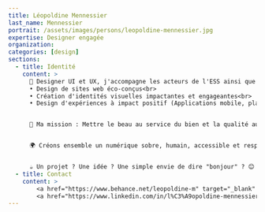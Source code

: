 ```yaml
---
title: Léopoldine Mennessier
last_name: Mennessier
portrait: /assets/images/persons/leopoldine-mennessier.jpg
expertise: Designer engagée
organization:
categories: [design]
sections:
  - title: Identité
    content: >
      🤝 Designer UI et UX, j'accompagne les acteurs de l'ESS ainsi que les porteurs de projets engagés sur trois aspects :<br>
      • Design de sites web éco-conçus<br>
      • Création d'identités visuelles impactantes et engageantes<br>
      • Design d'expériences à impact positif (Applications mobile, plateforme en ligne, design de services...)


      📱 Ma mission : Mettre le beau au service du bien et la qualité au service de votre engagement. Concevoir des outils numériques faciles d'utilisation, respectueux de vos utilisateurs et de notre environnement.


      🌍 Créons ensemble un numérique sobre, humain, accessible et responsable.


      ☕ Un projet ? Une idée ? Une simple envie de dire "bonjour" ? 😊 Envoyez-moi un message, nous pourrons échanger le temps d'un café en ligne !
  - title: Contact
    content: >
        <a href="https://www.behance.net/leopoldine-m" target="_blank" rel="noreferrer">Behance</a> –
        <a href="https://www.linkedin.com/in/l%C3%A9opoldine-mennessier-78378998/" target="_blank" rel="noreferrer">LinkedIn</a>
---
```

